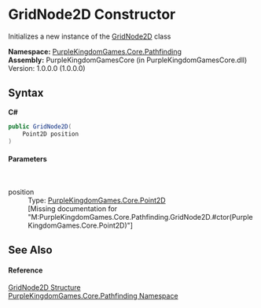 # GridNode2D Constructor 
 

Initializes a new instance of the <a href="T_PurpleKingdomGames_Core_Pathfinding_GridNode2D">GridNode2D</a> class

**Namespace:**&nbsp;<a href="N_PurpleKingdomGames_Core_Pathfinding">PurpleKingdomGames.Core.Pathfinding</a><br />**Assembly:**&nbsp;PurpleKingdomGamesCore (in PurpleKingdomGamesCore.dll) Version: 1.0.0.0 (1.0.0.0)

## Syntax

**C#**<br />
``` C#
public GridNode2D(
	Point2D position
)
```


#### Parameters
&nbsp;<dl><dt>position</dt><dd>Type: <a href="T_PurpleKingdomGames_Core_Point2D">PurpleKingdomGames.Core.Point2D</a><br />\[Missing <param name="position"/> documentation for "M:PurpleKingdomGames.Core.Pathfinding.GridNode2D.#ctor(PurpleKingdomGames.Core.Point2D)"\]</dd></dl>

## See Also


#### Reference
<a href="T_PurpleKingdomGames_Core_Pathfinding_GridNode2D">GridNode2D Structure</a><br /><a href="N_PurpleKingdomGames_Core_Pathfinding">PurpleKingdomGames.Core.Pathfinding Namespace</a><br />